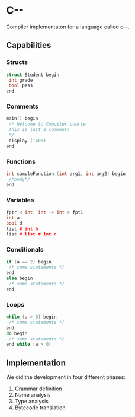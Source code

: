 # C--
Compiler implementaton for a language called c--.
## Capabilities
### Structs
```c++
struct Student begin
 int grade
 bool pass
end
```
### Comments
```c++
main() begin
 /* Welcome to Compiler course
 This is just a comment!
 */
 display (1400)
end
```
### Functions
```c++
int sampleFunction (int arg1, int arg2) begin
 /*body*/
end
```
### Variables
```c++
fptr < int, int -> int > fpt1
int a
bool d
list # int b
list # list # int c
```
### Conditionals
```c++
if (a == 2) begin
 /* some statements */
end
else begin
 /* some statements */
end
```
### Loops
```c++
while (a > 0) begin
 /* some statements */
end
do begin
 /* some statements */
end while (a > 0)
```
## Implementation
We did the development in four different phases:
1. Grammar definition
2. Name analysis
3. Type analysis
4. Bytecode translation
